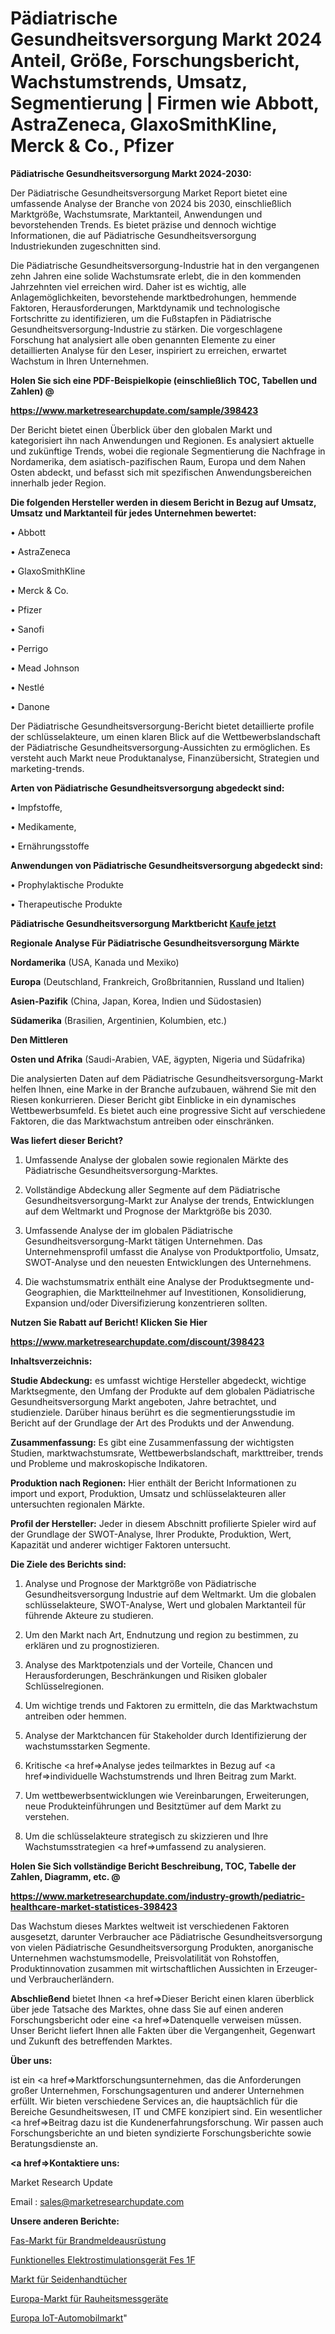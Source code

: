 # Pädiatrische Gesundheitsversorgung Markt 2024 Anteil, Größe, Forschungsbericht, Wachstumstrends, Umsatz, Segmentierung | Firmen wie Abbott, AstraZeneca, GlaxoSmithKline, Merck & Co., Pfizer

<strong>Pädiatrische Gesundheitsversorgung Markt 2024-2030:</strong>

Der Pädiatrische Gesundheitsversorgung Market Report bietet eine umfassende Analyse der Branche von 2024 bis 2030, einschließlich Marktgröße, Wachstumsrate, Marktanteil, Anwendungen und bevorstehenden Trends. Es bietet präzise und dennoch wichtige Informationen, die auf Pädiatrische Gesundheitsversorgung Industriekunden zugeschnitten sind.

Die Pädiatrische Gesundheitsversorgung-Industrie hat in den vergangenen zehn Jahren eine solide Wachstumsrate erlebt, die in den kommenden Jahrzehnten viel erreichen wird. Daher ist es wichtig, alle Anlagemöglichkeiten, bevorstehende marktbedrohungen, hemmende Faktoren, Herausforderungen, Marktdynamik und technologische Fortschritte zu identifizieren, um die Fußstapfen in Pädiatrische Gesundheitsversorgung-Industrie zu stärken. Die vorgeschlagene Forschung hat analysiert alle oben genannten Elemente zu einer detaillierten Analyse für den Leser, inspiriert zu erreichen, erwartet Wachstum in Ihren Unternehmen.



<strong>Holen Sie sich eine PDF-Beispielkopie (einschließlich TOC, Tabellen und Zahlen) @
</strong>

<strong><a href=https://www.marketresearchupdate.com/sample/398423>

<strong>https://www.marketresearchupdate.com/sample/398423</u></font></a></strong></strong>

Der Bericht bietet einen Überblick über den globalen Markt und kategorisiert ihn nach Anwendungen und Regionen. Es analysiert aktuelle und zukünftige Trends, wobei die regionale Segmentierung die Nachfrage in Nordamerika, dem asiatisch-pazifischen Raum, Europa und dem Nahen Osten abdeckt, und befasst sich mit spezifischen Anwendungsbereichen innerhalb jeder Region.



<strong>Die folgenden Hersteller werden in diesem Bericht in Bezug auf Umsatz, Umsatz und Marktanteil für jedes Unternehmen bewertet:</strong>

• Abbott

• AstraZeneca

• GlaxoSmithKline

• Merck & Co.

• Pfizer

• Sanofi

• Perrigo

• Mead Johnson

• Nestlé

• Danone

Der Pädiatrische Gesundheitsversorgung-Bericht bietet detaillierte profile der schlüsselakteure, um einen klaren Blick auf die Wettbewerbslandschaft der Pädiatrische Gesundheitsversorgung-Aussichten zu ermöglichen. Es versteht auch Markt neue Produktanalyse, Finanzübersicht, Strategien und marketing-trends.



<strong>Arten von Pädiatrische Gesundheitsversorgung abgedeckt sind:</strong>

• Impfstoffe,

• Medikamente,

• Ernährungsstoffe



<strong>Anwendungen von Pädiatrische Gesundheitsversorgung abgedeckt sind:</strong>

• Prophylaktische Produkte

• Therapeutische Produkte



<strong>Pädiatrische Gesundheitsversorgung Marktbericht <a href=https://www.marketresearchupdate.com/buynow/398423>Kaufe jetzt</a></strong>



<strong>Regionale Analyse Für Pädiatrische Gesundheitsversorgung Märkte</strong>



<strong>Nordamerika</strong> (USA, Kanada und Mexiko)



<strong>Europa</strong> (Deutschland, Frankreich, Großbritannien, Russland und Italien)



<strong>Asien-Pazifik</strong> (China, Japan, Korea, Indien und Südostasien)



<strong>Südamerika</strong> (Brasilien, Argentinien, Kolumbien, etc.)



<strong>Den Mittleren</strong> 

<strong>Osten und Afrika</strong> (Saudi-Arabien, VAE, ägypten, Nigeria und Südafrika)

Die analysierten Daten auf dem Pädiatrische Gesundheitsversorgung-Markt helfen Ihnen, eine Marke in der Branche aufzubauen, während Sie mit den Riesen konkurrieren. Dieser Bericht gibt Einblicke in ein dynamisches Wettbewerbsumfeld. Es bietet auch eine progressive Sicht auf verschiedene Faktoren, die das Marktwachstum antreiben oder einschränken.



<strong>Was liefert dieser Bericht?</strong>

1. Umfassende Analyse der globalen sowie regionalen Märkte des Pädiatrische Gesundheitsversorgung-Marktes.

2. Vollständige Abdeckung aller Segmente auf dem Pädiatrische Gesundheitsversorgung-Markt zur Analyse der trends, Entwicklungen auf dem Weltmarkt und Prognose der Marktgröße bis 2030.

3. Umfassende Analyse der im globalen Pädiatrische Gesundheitsversorgung-Markt tätigen Unternehmen. Das Unternehmensprofil umfasst die Analyse von Produktportfolio, Umsatz, SWOT-Analyse und den neuesten Entwicklungen des Unternehmens.

4. Die wachstumsmatrix enthält eine Analyse der Produktsegmente und-Geographien, die Marktteilnehmer auf Investitionen, Konsolidierung, Expansion und/oder Diversifizierung konzentrieren sollten.



<strong>Nutzen Sie Rabatt auf Bericht! Klicken Sie Hier
</strong>

<strong><a href=https://www.marketresearchupdate.com/discount/398423>https://www.marketresearchupdate.com/discount/398423</b></u></font></strong></a>



<strong>Inhaltsverzeichnis:</strong>



<strong>Studie Abdeckung:</strong> es umfasst wichtige Hersteller abgedeckt, wichtige Marktsegmente, den Umfang der Produkte auf dem globalen Pädiatrische Gesundheitsversorgung Markt angeboten, Jahre betrachtet, und studienziele. Darüber hinaus berührt es die segmentierungsstudie im Bericht auf der Grundlage der Art des Produkts und der Anwendung.



<strong>Zusammenfassung:</strong> Es gibt eine Zusammenfassung der wichtigsten Studien, marktwachstumsrate, Wettbewerbslandschaft, markttreiber, trends und Probleme und makroskopische Indikatoren.



<strong>Produktion nach Regionen:</strong> Hier enthält der Bericht Informationen zu import und export, Produktion, Umsatz und schlüsselakteuren aller untersuchten regionalen Märkte.



<strong>Profil der Hersteller:</strong> Jeder in diesem Abschnitt profilierte Spieler wird auf der Grundlage der SWOT-Analyse, Ihrer Produkte, Produktion, Wert, Kapazität und anderer wichtiger Faktoren untersucht.



<strong>Die Ziele des Berichts sind:</strong>

1) Analyse und Prognose der Marktgröße von Pädiatrische Gesundheitsversorgung Industrie auf dem Weltmarkt.
Um die globalen schlüsselakteure, SWOT-Analyse, Wert und globalen Marktanteil für führende Akteure zu studieren.

2) Um den Markt nach Art, Endnutzung und region zu bestimmen, zu erklären und zu prognostizieren.

3) Analyse des Marktpotenzials und der Vorteile, Chancen und Herausforderungen, Beschränkungen und Risiken globaler Schlüsselregionen.

4) Um wichtige trends und Faktoren zu ermitteln, die das Marktwachstum antreiben oder hemmen.

5) Analyse der Marktchancen für Stakeholder durch Identifizierung der wachstumsstarken Segmente.

6) Kritische <a href=>Analyse</a> jedes teilmarktes in Bezug auf <a href=>individuelle</a> Wachstumstrends und Ihren Beitrag zum Markt.

7) Um wettbewerbsentwicklungen wie Vereinbarungen, Erweiterungen, neue Produkteinführungen und Besitztümer auf dem Markt zu verstehen.

8) Um die schlüsselakteure strategisch zu skizzieren und Ihre Wachstumsstrategien <a href=>umfassend</a> zu analysieren.



<strong>Holen Sie Sich vollständige Bericht Beschreibung, TOC, Tabelle der Zahlen, Diagramm, etc. @ </strong>

<strong><a href=https://www.marketresearchupdate.com/industry-growth/pediatric-healthcare-market-statistices-398423>https://www.marketresearchupdate.com/industry-growth/pediatric-healthcare-market-statistices-398423</a></font></strong>

Das Wachstum dieses Marktes weltweit ist verschiedenen Faktoren ausgesetzt, darunter Verbraucher ace Pädiatrische Gesundheitsversorgung von vielen Pädiatrische Gesundheitsversorgung Produkten, anorganische Unternehmen wachstumsmodelle, Preisvolatilität von Rohstoffen, Produktinnovation zusammen mit wirtschaftlichen Aussichten in Erzeuger-und Verbraucherländern.



<strong>Abschließend</strong> bietet Ihnen <a href=>Dieser</a> Bericht einen klaren überblick über jede Tatsache des Marktes, ohne dass Sie auf einen anderen Forschungsbericht oder eine <a href=>Datenquelle</a> verweisen müssen. Unser Bericht liefert Ihnen alle Fakten über die Vergangenheit, Gegenwart und Zukunft des betreffenden Marktes.



<strong>Über uns:</strong>

 ist ein <a href=>Marktfors</a>chungsunternehmen, das die Anforderungen großer Unternehmen, Forschungsagenturen und anderer Unternehmen erfüllt. Wir bieten verschiedene Services an, die hauptsächlich für die Bereiche Gesundheitswesen, IT und CMFE konzipiert sind. Ein wesentlicher <a href=>Beitrag</a> dazu ist die Kundenerfahrungsforschung. Wir passen auch Forschungsberichte an und bieten syndizierte Forschungsberichte sowie Beratungsdienste an.



<strong><a href=>Kontaktiere uns:</a></strong>

Market Research Update

Email : sales@marketresearchupdate.com



<strong>Unsere anderen Berichte:</strong>

<a href=https://www.linkedin.com/pulse/fire-alarm-equipment-fas-market-trends-2023>Fas-Markt für Brandmeldeausrüstung</a>

<a href=https://www.linkedin.com/pulse/functional-electrical-stimulation-device-fes-1f>Funktionelles Elektrostimulationsgerät Fes 1F</a>

<a href=https://www.linkedin.com/pulse/tissue-towel-market-size-share-outlook-growth-prospects>Markt für Seidenhandtücher</a>

<a href=https://www.linkedin.com/pulse/europe-roughness-measuring-machine-market-advancing>Europa-Markt für Rauheitsmessgeräte</a>

<a href=https://www.linkedin.com/pulse/europe-iot-automotive-market-2023-new-study-report-2030>Europa IoT-Automobilmarkt</a>"
